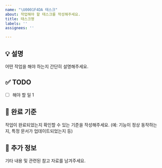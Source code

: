 ```yaml
---
name: "\U0001F4DA 태스크"
about: 작업해야 할 태스크를 작성해주세요.
title: 태스크명
labels: ''
assignees: ''

---
```


## 💡 설명

어떤 작업을 해야 하는지 간단히 설명해주세요.

## ✅ TODO

- [ ] 해야 할 일 1

## 📌 완료 기준

작업이 완료되었는지 확인할 수 있는 기준을 작성해주세요. (예: 기능이 정상 동작하는지, 특정 문서가 업데이트되었는지 등)

## 🎸 추가 정보

기타 내용 및 관련된 참고 자료를 남겨주세요.

